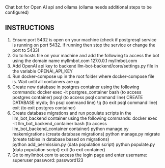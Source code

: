 Chat bot for Open AI api and ollama (ollama needs additional steps to be configured)

## INSTRUCTIONS
1. Ensure port 5432 is open on your machine (check if postgresql service is running on port 5432. If running then stop the service or change the port to 5433)
2. Go to hosts file on your machine and add the following to access the bot using the domain name myllmbot.com
        127.0.0.1 myllmbot.com
3. Add OpenAI api key to backend llm-bot-backend/core/settings.py file in the variable OPENAI_API_KEY
4. Run docker-compose up in the root folder where docker-compose file is. Wait until all containers are up.
5. Create new database in postgres container using the following commands:
    docker exec -it postgres_container bash    (to access postgres container)
    psql                                        (to access psql command line)
    CREATE DATABASE mydb;                       (In psql command line)
    \q                                          (to exit psql command line)
    exit                                        (to exit postgres container)
6. Create database migrations and run populate scripts in the llm_bot_backend container using the following commands:
    docker exec -it llm_bot_backend_container bash      (to access llm_bot_backend_container container)
    python manage.py makemigrations                     (create database migrations)
    python manage.py migrate                            (create tables in database based on migrations)       
    python add_permission.py                            (data population script)
    python populate.py                                  (data population script) 
    exit                                                (to exit container)
7. Go to myllmbot.com to access the login page and enter 
        username: superuser 
        password: password123